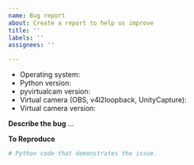 ```yaml
---
name: Bug report
about: Create a report to help us improve
title: ''
labels: ''
assignees: ''

---
```


<!-- 🔎 Search existing issues to avoid creating duplicates. -->

- Operating system:
- Python version:
- pyvirtualcam version:
- Virtual camera (OBS, v4l2loopback, UnityCapture): 
- Virtual camera version:

**Describe the bug**
...

**To Reproduce**
```py
# Python code that demonstrates the issue.
```
